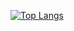 [![Top Langs](https://github-readme-stats.vercel.app/api/top-langs/?username=thEchroniCamatueR)](https://github.com/thEchroniCamatueR/github-readme-stats)
<!--
**thEchroniCamateuR/thEchroniCamateuR** is a ✨ _special_ ✨ repository because its `README.md` (this file) appears on your GitHub profile.

Here are some ideas to get you started:

- 🔭 I’m currently working on ...
- 🌱 I’m currently learning ...
- 👯 I’m looking to collaborate on ...
- 🤔 I’m looking for help with ...
- 💬 Ask me about ...
- 📫 How to reach me: ...
- 😄 Pronouns: ...
- ⚡ Fun fact: ...
-->
